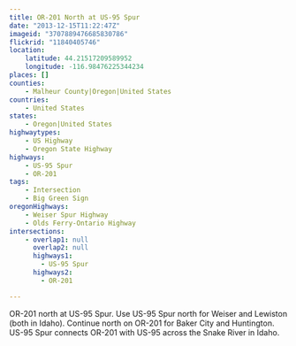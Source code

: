 ```yaml
---
title: OR-201 North at US-95 Spur
date: "2013-12-15T11:22:47Z"
imageid: "3707889476685830786"
flickrid: "11840405746"
location:
    latitude: 44.21517209589952
    longitude: -116.98476225344234
places: []
counties:
    - Malheur County|Oregon|United States
countries:
    - United States
states:
    - Oregon|United States
highwaytypes:
    - US Highway
    - Oregon State Highway
highways:
    - US-95 Spur
    - OR-201
tags:
    - Intersection
    - Big Green Sign
oregonHighways:
    - Weiser Spur Highway
    - Olds Ferry-Ontario Highway
intersections:
    - overlap1: null
      overlap2: null
      highways1:
        - US-95 Spur
      highways2:
        - OR-201

---
```

OR-201 north at US-95 Spur. Use US-95 Spur north for Weiser and Lewiston (both in Idaho).  Continue north on OR-201 for Baker City and Huntington.  US-95 Spur connects OR-201 with US-95 across the Snake River in Idaho.